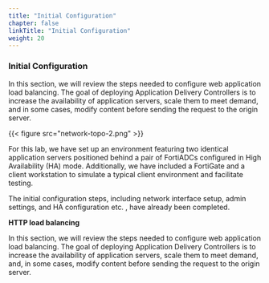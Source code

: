 ```yaml
---
title: "Initial Configuration"
chapter: false
linkTitle: "Initial Configuration"
weight: 20
---
```


### **Initial Configuration**
In this section, we will review the steps needed to configure web application load balancing. The goal of deploying Application Delivery Controllers is to increase the availability of application servers, scale them to meet demand, and in some cases, modify content before sending the request to the origin server.

{{< figure src="network-topo-2.png" >}}

For this lab, we have set up an environment featuring two identical application servers positioned behind a pair of FortiADCs configured in High Availability (HA) mode. Additionally, we have included a FortiGate and a client workstation to simulate a typical client environment and facilitate testing.

The initial configuration steps, including network interface setup, admin settings, and HA configuration etc. , have already been completed. 

**HTTP load balancing**

In this section, we will review the steps needed to configure web application load balancing. The goal of deploying Application Delivery Controllers is to increase the availability of application servers, scale them to meet demand, and, in some cases, modify content before sending the request to the origin server.
